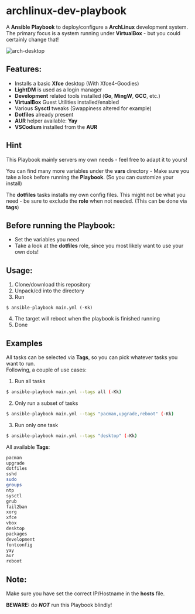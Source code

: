 # archlinux-dev-playbook
A **Ansible** **Playbook** to deploy/configure a **ArchLinux** development system.   
The primary focus is a system running under **VirtualBox** - but you could certainly change that!

![arch-desktop](https://github.com/jhx0/archlinux-dev-playbook/assets/37046652/c65a9cfe-3b89-406f-b172-1e40e725458c)

## Features:
- Installs a basic **Xfce** desktop (With Xfce4-Goodies)
- **LightDM** is used as a login manager
- **Development** related tools installed (**Go**, **MingW**, **GCC**, etc.)
- **VirtualBox** Guest Utilities installed/enabled
- Various **Sysctl** tweaks (Swappiness altered for example)
- **Dotfiles** already present
- **AUR** helper available: **Yay**
- **VSCodium** installed from the **AUR**

## Hint
This Playbook mainly servers my own needs - feel free to adapt it to yours!

You can find many more variables under the **vars** directory - Make sure you take a look before running the **Playbook**. (So you can customize your install)

The **dotfiles** tasks installs my own config files. This might not be what you need - be sure to exclude the **role** when not needed. (This can be done via **tags**)

## Before running the Playbook:
- Set the variables you need
- Take a look at the **dotfiles** role, since you most likely want to use your own dots!

## Usage:
1. Clone/download this repository
2. Unpack/cd into the directory
3. Run
```shell
$ ansible-playbook main.yml (-Kk)
```
4. The target will reboot when the playbook is finished running
5. Done

## Examples
All tasks can be selected via **Tags**, so you can pick whatever tasks you want to run.   
Following, a couple of use cases:
1. Run all tasks
```bash
$ ansible-playbook main.yml --tags all (-Kk)
```
2. Only run a subset of tasks
```bash
$ ansible-playbook main.yml --tags "pacman,upgrade,reboot" (-Kk)
```
3. Run only one task
```bash
$ ansible-playbook main.yml --tags "desktop" (-Kk)
```
All available **Tags**:
```bash
pacman
upgrade
dotfiles
sshd
sudo
groups
ntp
sysctl
grub
fail2ban
xorg
xfce
vbox
desktop
packages
development
fontconfig
yay
aur
reboot
```

## Note:
Make sure you have set the correct IP/Hostname in the **hosts** file.   

**BEWARE:** do **_NOT_** run this Playbook blindly!
